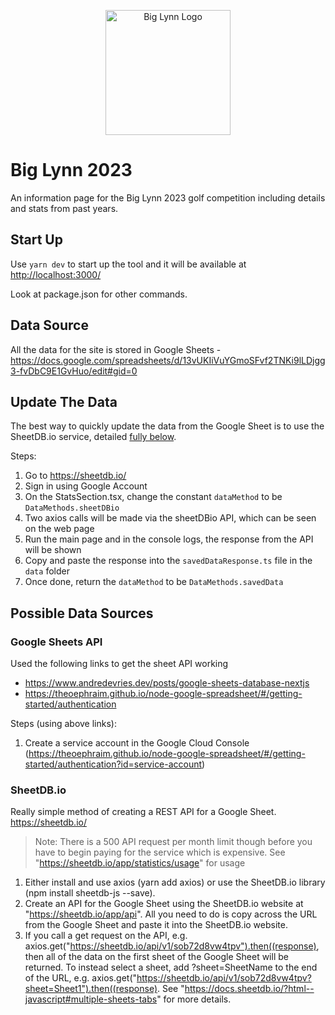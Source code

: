 <p align="center">
  <img src="https://i.imgur.com/OhMP4b0.png" alt="Big Lynn Logo" width="200"/>
</p>

# Big Lynn 2023

An information page for the Big Lynn 2023 golf competition including details and stats from past years.

## Start Up

Use `yarn dev` to start up the tool and it will be available at <http://localhost:3000/>

Look at package.json for other commands.

## Data Source

All the data for the site is stored in Google Sheets - <https://docs.google.com/spreadsheets/d/13vUKIiVuYGmoSFvf2TNKi9lLDjgg3-fvDbC9E1GvHuo/edit#gid=0>

## Update The Data

The best way to quickly update the data from the Google Sheet is to use the SheetDB.io service, detailed [fully below](#sheetdbio).

Steps:

1. Go to <https://sheetdb.io/>
2. Sign in using Google Account
3. On the StatsSection.tsx, change the constant `dataMethod` to be `DataMethods.sheetDBio`
4. Two axios calls will be made via the sheetDBio API, which can be seen on the web page
5. Run the main page and in the console logs, the response from the API will be shown
6. Copy and paste the response into the `savedDataResponse.ts` file in the `data` folder
7. Once done, return the `dataMethod` to be `DataMethods.savedData`

## Possible Data Sources

### Google Sheets API

Used the following links to get the sheet API working

- <https://www.andredevries.dev/posts/google-sheets-database-nextjs>
- <https://theoephraim.github.io/node-google-spreadsheet/#/getting-started/authentication>

Steps (using above links):

1. Create a service account in the Google Cloud Console (<https://theoephraim.github.io/node-google-spreadsheet/#/getting-started/authentication?id=service-account>)

### SheetDB.io

Really simple method of creating a REST API for a Google Sheet. <https://sheetdb.io/>

> Note: There is a 500 API request per month limit though before you have to begin paying for the service which is expensive. See "<https://sheetdb.io/app/statistics/usage>" for usage

1. Either install and use axios (yarn add axios) or use the SheetDB.io library (npm install sheetdb-js --save).
2. Create an API for the Google Sheet using the SheetDB.io website at "<https://sheetdb.io/app/api>". All you need to do is copy across the URL from the Google Sheet and paste it into the SheetDB.io website.
3. If you call a get request on the API, e.g. axios.get("<https://sheetdb.io/api/v1/sob72d8vw4tpv").then((response)>, then all of the data on the first sheet of the Google Sheet will be returned. To instead select a sheet, add ?sheet=SheetName to the end of the URL, e.g. axios.get("<https://sheetdb.io/api/v1/sob72d8vw4tpv?sheet=Sheet1").then((response)>. See "<https://docs.sheetdb.io/?html--javascript#multiple-sheets-tabs>" for more details.
